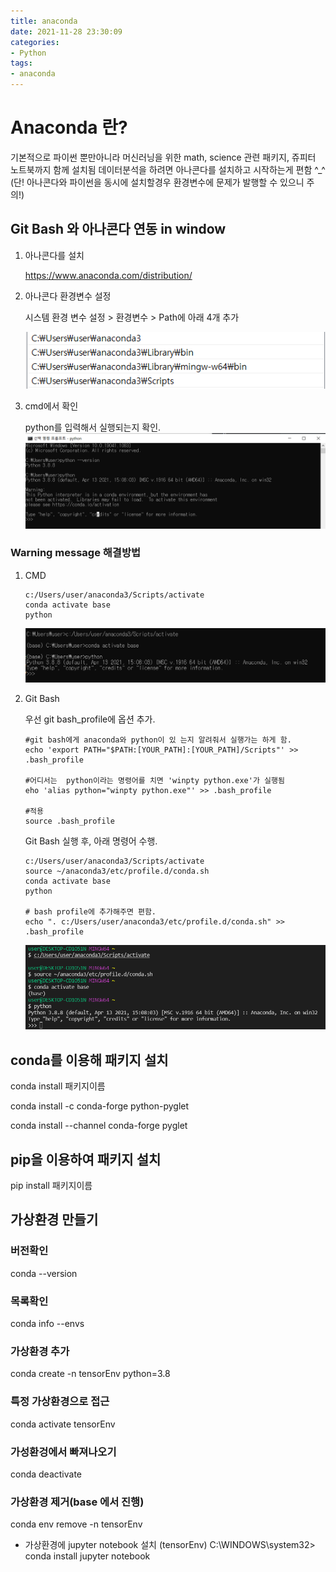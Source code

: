 ```yaml
---
title: anaconda
date: 2021-11-28 23:30:09
categories:
- Python
tags:
- anaconda
---
```


# Anaconda 란?

기본적으로 파이썬 뿐만아니라 머신러닝을 위한 math, science 관련 패키지, 쥬피터 노트북까지 함께 설치됨
데이터분석을 하려면 아나콘다를 설치하고 시작하는게 편함 ^_^
(단! 아나콘다와 파이썬을 동시에 설치할경우 환경변수에 문제가 발행할 수 있으니 주의!)

## Git Bash 와 아나콘다 연동 in window

1. 아나콘다를 설치

   https://www.anaconda.com/distribution/ 

2. 아나콘다 환경변수 설정

   시스템 환경 변수 설정 > 환경변수 > Path에 아래 4개 추가

   ![image-20210714165520382](anaconda.assets/image-20210714165520382.png)

3. cmd에서 확인

   python를 입력해서 실행되는지 확인.![image-20210714165734549](anaconda.assets/image-20210714165734549.png)



### Warning message 해결방법

1. CMD 

   ```
   c:/Users/user/anaconda3/Scripts/activate
   conda activate base
   python
   ```

   ![image-20210714170013954](anaconda.assets/image-20210714170013954.png)

2. Git Bash

   우선 git bash_profile에 옵션 추가. 

   ```
   #git bash에게 anaconda와 python이 있 는지 알려줘서 실행가는 하게 함.
   echo 'export PATH="$PATH:[YOUR_PATH]:[YOUR_PATH]/Scripts"' >> .bash_profile
   
   #어디서는  python이라는 명령어를 치면 'winpty python.exe'가 실행됨
   eho 'alias python="winpty python.exe"' >> .bash_profile
   
   #적용
   source .bash_profile
   ```

   Git Bash 실행 후, 아래 명령어 수행.

   ```
   c:/Users/user/anaconda3/Scripts/activate
   source ~/anaconda3/etc/profile.d/conda.sh
   conda activate base
   python
   
   # bash profile에 추가해주면 편함.
   echo ". c:/Users/user/anaconda3/etc/profile.d/conda.sh" >> .bash_profile
   ```

   ![image-20210714171014742](anaconda.assets/image-20210714171014742.png)

   

## conda를 이용해 패키지 설치

conda install 패키지이름

conda install -c conda-forge python-pyglet

conda install --channel conda-forge pyglet

## pip을 이용하여 패키지 설치

pip install 패키지이름



## 가상환경 만들기

### 버전확인

conda --version

### 목록확인

conda info --envs

### 가상환경 추가

conda create -n tensorEnv python=3.8

### 특정 가상환경으로 접근

conda activate tensorEnv

### 가성환겅에서 빠져나오기 

conda deactivate

### 가상환경 제거(base 에서 진행)

conda env remove -n tensorEnv


+ 가상환경에 jupyter notebook 설치
  (tensorEnv) C:\WINDOWS\system32> conda install jupyter notebook

[jekyll-docs]: https://jekyllrb.com/docs/home
[jekyll-gh]:   https://github.com/jekyll/jekyll
[jekyll-talk]: https://talk.jekyllrb.com/
